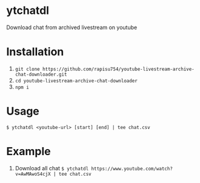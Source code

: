 # ytchatdl
Download chat from archived livestream on youtube

# Installation
1. `git clone https://github.com/rapisu754/youtube-livestream-archive-chat-downloader.git`
2. `cd youtube-livestream-archive-chat-downloader`
3. `npm i`

# Usage
`$ ytchatdl <youtube-url> [start] [end] | tee chat.csv`

# Example 
1. Download all chat
`$ ytchatdl https://www.youtube.com/watch?v=AwMAwoS4cjX | tee chat.csv`
